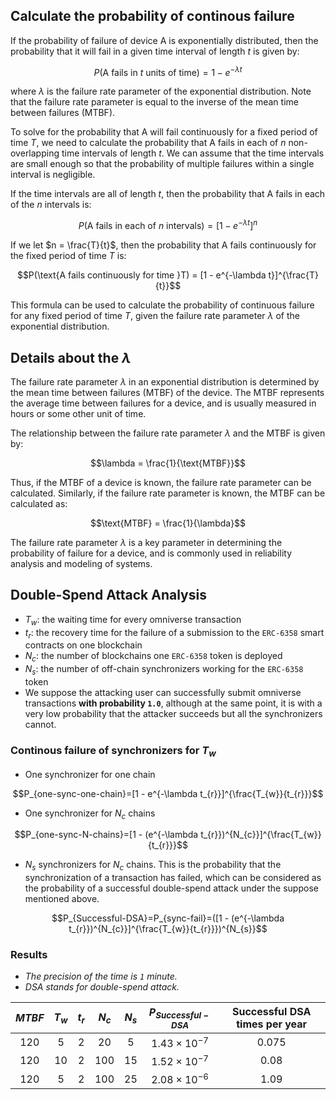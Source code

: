 ## Calculate the probability of continous failure 

If the probability of failure of device A is exponentially distributed, then the probability that it will fail in a given time interval of length $t$ is given by:

$$P(\text{A fails in }t \text{ units of time}) = 1 - e^{-\lambda t}$$

where $\lambda$ is the failure rate parameter of the exponential distribution. Note that the failure rate parameter is equal to the inverse of the mean time between failures (MTBF).

To solve for the probability that A will fail continuously for a fixed period of time $T$, we need to calculate the probability that A fails in each of $n$ non-overlapping time intervals of length $t$. We can assume that the time intervals are small enough so that the probability of multiple failures within a single interval is negligible.

If the time intervals are all of length $t$, then the probability that A fails in each of the $n$ intervals is:

$$P(\text{A fails in each of }n\text{ intervals}) = [1 - e^{-\lambda t}]^n$$

If we let $n = \frac{T}{t}$, then the probability that A fails continuously for the fixed period of time $T$ is:

$$P(\text{A fails continuously for time }T) = [1 - e^{-\lambda t}]^{\frac{T}{t}}$$

This formula can be used to calculate the probability of continuous failure for any fixed period of time $T$, given the failure rate parameter $\lambda$ of the exponential distribution.

## Details about the $\lambda$

The failure rate parameter $\lambda$ in an exponential distribution is determined by the mean time between failures (MTBF) of the device. The MTBF represents the average time between failures for a device, and is usually measured in hours or some other unit of time.

The relationship between the failure rate parameter $\lambda$ and the MTBF is given by:

$$\lambda = \frac{1}{\text{MTBF}}$$

Thus, if the MTBF of a device is known, the failure rate parameter can be calculated. Similarly, if the failure rate parameter is known, the MTBF can be calculated as:

$$\text{MTBF} = \frac{1}{\lambda}$$

The failure rate parameter $\lambda$ is a key parameter in determining the probability of failure for a device, and is commonly used in reliability analysis and modeling of systems.

## Double-Spend Attack Analysis

- $T_{w}$: the waiting time for every omniverse transaction
- $t_{r}$: the recovery time for the failure of a submission to the `ERC-6358` smart contracts on one blockchain
- $N_{c}$: the number of blockchains one `ERC-6358` token is deployed  
- $N_{s}$: the number of off-chain synchronizers working for the `ERC-6358` token  
- We suppose the attacking user can successfully submit omniverse transactions **with probability `1.0`**, although at the same point, it is with a very low probability that the attacker succeeds but all the synchronizers cannot.  

### Continous failure of synchronizers for $T_{w}$  

- One synchronizer for one chain

$$P_{one-sync-one-chain}=[1 - e^{-\lambda t_{r}}]^{\frac{T_{w}}{t_{r}}}$$

- One synchronizer for $N_{c}$ chains  

$$P_{one-sync-N-chains}=[1 - (e^{-\lambda t_{r}})^{N_{c}}]^{\frac{T_{w}}{t_{r}}}$$

- $N_{s}$ synchronizers for $N_{c}$ chains. This is the probability that the synchronization of a transaction has failed, which can be considered as the probability of a successful double-spend attack under the suppose mentioned above.  

$$P_{Successful-DSA}=P_{sync-fail}=([1 - (e^{-\lambda t_{r}})^{N_{c}}]^{\frac{T_{w}}{t_{r}}})^{N_{s}}$$

### Results

- *The precision of the time is `1` minute.*
- *DSA stands for double-spend attack.*

| $MTBF$ | $T_{w}$ | $t_{r}$ | $N_{c}$ | $N_{s}$ | $P_{Successful-DSA}$ | Successful DSA times per year |
| :----: | :----: | :----: | :----: | :----: | :----: | :----: |
| 120 | 5 | 2 | 20 | 5 | $1.43\times 10^{-7}$ | 0.075 |
| 120 | 10 | 2 | 100 | 15 | $1.52\times 10^{-7}$ | 0.08 |
| 120 | 5 | 2 | 100 | 25 | $2.08\times 10^{-6}$ | 1.09 |
